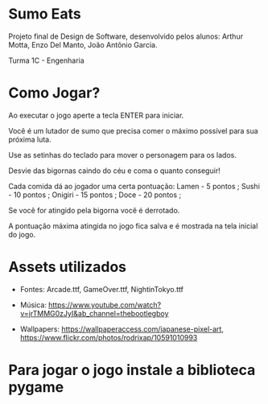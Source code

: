 # Sumo Eats

Projeto final de Design de Software, desenvolvido pelos alunos: Arthur Motta, Enzo Del Manto, João Antônio Garcia. 

Turma 1C - Engenharia

# Como Jogar?

Ao executar o jogo aperte a tecla ENTER para iniciar.

Você é um lutador de sumo que precisa comer o máximo possível para sua próxima luta.

Use as setinhas do teclado para mover o personagem para os lados.

Desvie das bigornas caindo do céu e coma o quanto conseguir!

Cada comida dá ao jogador uma certa pontuação: Lamen - 5 pontos ; Sushi - 10 pontos ; Onigiri - 15 pontos ; Doce - 20 pontos ;

Se você for atingido pela bigorna você é derrotado.

A pontuação máxima atingida no jogo fica salva e é mostrada na tela inicial do jogo.

# Assets utilizados

- Fontes: Arcade.ttf, GameOver.ttf, NightinTokyo.ttf

- Música: https://www.youtube.com/watch?v=jrTMMG0zJyI&ab_channel=thebootlegboy

- Wallpapers: https://wallpaperaccess.com/japanese-pixel-art, https://www.flickr.com/photos/rodrixap/10591010993

# Para jogar o jogo instale a biblioteca pygame
